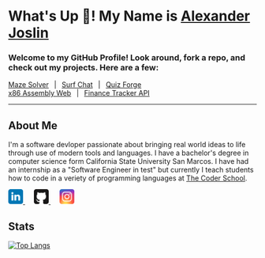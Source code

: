 # What's Up 🤙! My Name is [Alexander Joslin](http://www.alexanderjoslin.com/)
### Welcome to my GitHub Profile!  Look around, fork a repo, and check out my projects. Here are a few:

[Maze Solver](https://maze-solver-js.herokuapp.com/) &ensp;|&ensp; [Surf Chat](https://surf-chat-js.herokuapp.com/) &ensp;|&ensp; [Quiz Forge](https://quiz-forge.herokuapp.com/)\
[x86 Assembly Web](https://www.x86assemblycode.com/) &ensp;|&ensp; [Finance Tracker API](https://finance-tracker-js.herokuapp.com/)

---

## About Me
I'm a software devloper passionate about bringing real world ideas to life through use of modern tools and languages.  I have a bachelor's degree in computer science form California State University San Marcos.  I have had an internship as a "Software Engineer in test" but currently I teach students how to code in a veriety of programming languages at [The Coder School](https://www.thecoderschool.com/).


<a href="https://www.linkedin.com/in/alexander-joslin/" target="_blank">
  <img src="./icons/linkedin.svg" alt="Twitter" title="Twitter" width="30" />
</a>
&ensp;&ensp;
<a href="https://github.com/echoaj/" target="_blank">
  <img src="./icons/github.svg" alt="GitHub" title="GitHub" width="30" />
</a>
&ensp;&ensp;
<a href="https://instagram.com/echoaj18/" target="_blank">
  <img src="./icons/instagram.svg" alt="Instagram" title="Instagram" width="30" />
</a>

</br> 


## Stats 
[![Top Langs](https://github-readme-stats.vercel.app/api/top-langs/?username=echoaj&layout=compact)](https://github.com/echoaj)
<!-- [![Anurag's github stats](https://github-readme-stats.vercel.app/api?username=echoaj)](https://github.com/echoaj) -->
